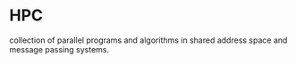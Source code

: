# HPC
collection of parallel programs and algorithms in shared address space and message passing systems.
